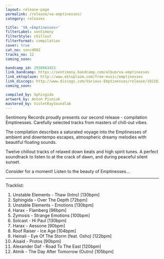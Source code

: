 ```yaml
---
layout: release-page
permalink: /release/va-emptinesses/
category: releases

title: 'VA «Emptinesses»'
filterLabel: sentimony
filterStyle: chillout
filterFormat: compilation
cover: true
cat_no: sencd002
tracks_no: 12
coming_soon: 

bandcamp_id: 2938863422
link_bandcamp: https://sentimony.bandcamp.com/album/va-emptinesses
link_ektoplazm: http://www.ektoplazm.com/free-music/emptinesses
link_discogs: http://www.discogs.com/Various-Emptinesses/release/1021635
coming_soon: 

compiled_by: Sphingida
artwork_by: Anton Pivniuk
mastered_by: VioletRaySoundlab
---
```


Sentimony Records proudly presents our second release - compilation Emptinesses. Carefully selected tracks from masters of chill-out vibes.

The compilation describes a saturated voyage into the Emptinesses of ambient and downtempo escapes, atmospheric dreamy melodies with beautiful floating sounds.

Twelve chillout tracks of relaxed down beats and high spirit tunes. A perfect soundtrack to listen to at the crack of dawn, and during peaceful silent sunset.

Consider for a moment! Listen to the beauty of Emptinesses...

---
Tracklist:

01. Unstable Elements - Thaw (Intro) [130bpm]
02. Sphingida - Over The Depth [72bpm]
03. Unstable Elements - Emotions [130bpm]
04. Harax - Flamberg [96bpm]
05. Zymosis - Strange Emotions [100bpm]
06. Solcast - Hi Paul [130bpm]
07. Harax - Aessone [90bpm]
08. Roof Raiser - Ice Age [104bpm]
09. Heinali - Eye Of The Storm (feat. Osho) [122bpm]
10. Aisaid - Protos [90bpm]
11. Alexander Daf - Road To The East [120bpm]
12. Atmik - The Day After Tomorrow (Outro) [105bpm]
